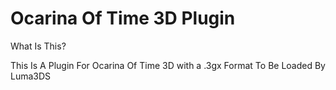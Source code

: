 # Ocarina Of Time 3D Plugin

What Is This?

This Is A Plugin For Ocarina Of Time 3D with a .3gx Format To Be Loaded By Luma3DS
